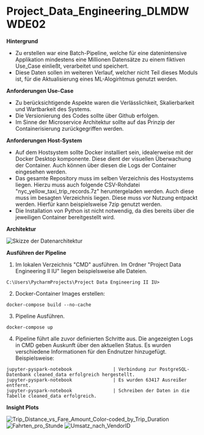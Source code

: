 # Project_Data_Engineering_DLMDWWDE02
**Hintergrund**
- Zu erstellen war eine Batch-Pipeline, welche für eine datenintensive Applikation mindestens eine Millionen Datensätze zu einem fiktiven Use_Case einließt, verarbeitet und speichert.
- Diese Daten sollen im weiteren Verlauf, welcher nicht Teil dieses Moduls ist, für die Aktualisierung eines ML-Alogirhtmus genutzt werden.

**Anforderungen Use-Case**
- Zu berücksichtigende Aspekte waren die Verlässlichkeit, Skalierbarkeit und Wartbarkeit des Systems.
- Die Versionierung des Codes sollte über Github erfolgen.
- Im Sinne der Microservice Architektur sollte auf das Prinzip der Containerisierung zurückgegriffen werden. 

**Anforderungen Host-System**
- Auf dem Hostsystem sollte Docker installiert sein, idealerweise mit der Docker Desktop komponente. Diese dient der visuellen Überwachung der Container. Auch können über diesen die Logs der Container eingesehen werden.
- Das gesamte Repository muss im selben Verzeichnis des Hostsystems liegen. Hierzu muss auch folgende CSV-Rohdatei "nyc_yellow_taxi_trip_records.7z" heruntergeladen werden. Auch diese muss im besagten Verzeichnis liegen. Diese muss vor Nutzung entpackt werden. Hierfür kann beispielsweise 7zip genutzt werden. 
- Die Installation von Python ist nicht notwendig, da dies bereits über die jeweiligen Container bereitgestellt wird.

**Architektur**

![Skizze der Datenarchitektur](https://github.com/MaxSt97/Project_Data_Engineering_MS/assets/105374626/fd47b829-fcc1-45be-955d-5671c8a1e8da)

**Ausführen der Pipeline**

1. Im lokalen Verzeichnis "CMD" ausführen. Im Ordner "Project Data Engineering II IU" liegen beispielsweise alle Dateien. 
```
C:\Users\PycharmProjects\Project Data Engineering II IU>
```
2. Docker-Container Images erstellen:
```
docker-compose build --no-cache
```
3. Pipeline Ausführen.
```
docker-compose up
```
4. Pipeline führt alle zuvor definierten Schritte aus. Die angezeigten Logs in CMD geben Auskunft über den aktuellen Status. Es wurden verschiedene Informationen für den Endnutzer hinzugefügt. Beispielsweise:
```
jupyter-pyspark-notebook               | Verbindung zur PostgreSQL-Datenbank cleaned_data erfolgreich hergestellt.
jupyter-pyspark-notebook               | Es wurden 63417 Ausreißer entfernt.
jupyter-pyspark-notebook               | Schreiben der Daten in die Tabelle cleaned_data erfolgreich.
```

**Insight Plots**

![Trip_Distance_vs_Fare_Amount_Color-coded_by_Trip_Duration](https://github.com/MaxSt97/Project_Data_Engineering_MS/assets/105374626/778bf25d-7637-4803-b54a-a19a53dc7e8c)
![Fahrten_pro_Stunde](https://github.com/MaxSt97/Project_Data_Engineering_MS/assets/105374626/942fb553-8376-4490-9d99-224c30bf28d0)
![Umsatz_nach_VendorID](https://github.com/MaxSt97/Project_Data_Engineering_MS/assets/105374626/a192980a-e864-4173-aae1-c1e0438941d3)




